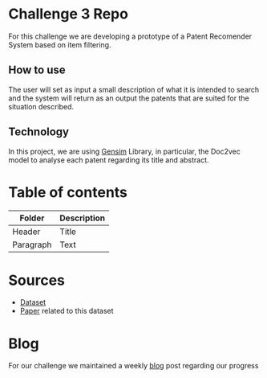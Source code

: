 # Challenge 3 Repo
For this challenge we are developing a prototype of a Patent Recomender System based on item filtering. 

## How to use

The user will set as input a small description of what it is intended to search and the system will return as an output the patents that are suited for the situation described.

## Technology

In this project, we are using [Gensim](https://radimrehurek.com/gensim/) Library, in particular, the Doc2vec model to analyse each patent regarding its title and abstract. 

# Table of contents
| Folder      | Description |
| ----------- | ----------- |
| Header      | Title       |
| Paragraph   | Text        |

# Sources
+ [Dataset](https://dataverse.harvard.edu/dataset.xhtml?persistentId=doi:10.7910/DVN/BW3ACK)
+ [Paper](https://www.ncbi.nlm.nih.gov/pmc/articles/PMC5405987/) related to this dataset

# Blog
For our challenge we maintained a weekly [blog](https://meiaequipa7.wordpress.com/) post regarding our progress

